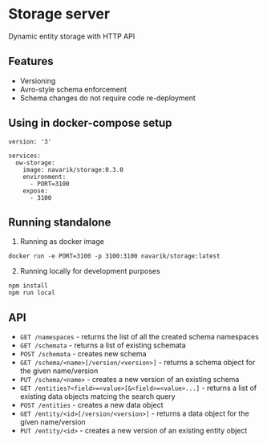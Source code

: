 # Storage server

Dynamic entity storage with HTTP API

## Features
- Versioning
- Avro-style schema enforcement
- Schema changes do not require code re-deployment

## Using in docker-compose setup

```
version: '3'

services:
  ow-storage:
    image: navarik/storage:0.3.0
    environment:
      - PORT=3100
    expose:
      - 3100
```

## Running standalone

1. Running as docker image

```
docker run -e PORT=3100 -p 3100:3100 navarik/storage:latest
```

2. Running locally for development purposes

```
npm install
npm run local
```

## API

* `GET /namespaces` - returns the list of all the created schema namespaces
* `GET /schemata` - returns a list of existing schemata
* `POST /schemata` - creates new schema
* `GET /schema/<name>[/version/<version>]` - returns a schema object for the given name/version
* `PUT /schema/<name>` - creates a new version of an existing schema
* `GET /entities?<field>=<value>[&<field>=<value>...]` - returns a list of existing data objects matcing the search query
* `POST /entities` - creates a new data object
* `GET /entity/<id>[/version/<version>]` - returns a data object for the given name/version
* `PUT /entity/<id>` - creates a new version of an existing entity object
